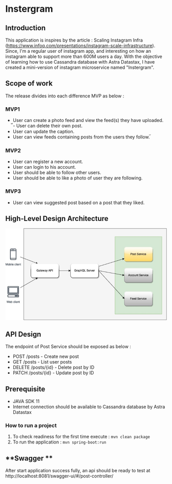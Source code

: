 # **Instergram**

## ****Introduction****

This application is inspires by the article : 
Scaling Instagram Infra (https://www.infoq.com/presentations/instagram-scale-infrastructure).
Since, I'm a regular user of instagram app, and interesting on how an instagram able to support more than 600M users a day. 
With the objective of learning how to use Cassandra database with Astra Datastax, I have created a mini-version of instagram microservice named "Instergram".

## **Scope of work**

The release divides into each difference MVP as below : 

### **MVP1**
- User can create a photo feed and view the feed(s) they have uploaded.
๊๊- User can delete their own post.
- User can update the caption.
- User can view feeds containing posts from the users they follow.
๊

### **MVP2**
- User can register a new account.
- User can login to his account.
- User should be able to follow other users.
- User should be able to like a photo of user they are following.

### **MVP3** 
- User can view suggested post based on a post that they liked.

## **High-Level Design Architecture**

![alt text](https://github.com/mlp-kanitta/instergram-postservice/blob/main/.design/instergram-architect.jpg?raw=true)


## **API Design**

The endpoint of Post Service should be exposed as below :

- POST   /posts      - Create new post
- GET    /posts      - List user posts
- DELETE /posts/{id} - Delete post by ID
- PATCH  /posts/{id} - Update post by ID

## **Prerequisite**
- JAVA SDK 11
- Internet connection should be available to Cassandra database by Astra Datastax

### How to run a project
1. To check readiness for the first time execute : `mvn clean package`
2. To run the application : `mvn spring-boot:run`

## **Swagger **
After start application success fully, an api should be ready to test at
http://localhost:8081/swagger-ui/#/post-controller/



